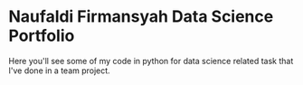 # Naufaldi Firmansyah Data Science Portfolio

Here you'll see some of my code in python for data science related task that I've done in a team project.
